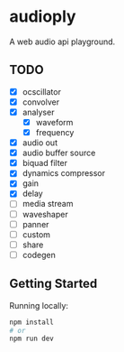 # audioply
A web audio api playground.

## TODO
- [x] ocscillator
- [x] convolver
- [x] analyser
  - [x] waveform
  - [x] frequency
- [x] audio out
- [x] audio buffer source
- [x] biquad filter
- [x] dynamics compressor
- [x] gain
- [x] delay
- [ ] media stream
- [ ] waveshaper
- [ ] panner
- [ ] custom
- [ ] share
- [ ] codegen

## Getting Started

Running locally:

```bash
npm install
# or
npm run dev
```

